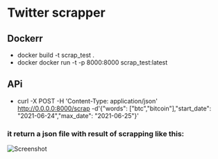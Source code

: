 # Twitter scrapper


## Dockerr

- docker build -t scrap_test .
- docker docker run -t -p 8000:8000 scrap_test:latest


## APi

- curl -X POST -H 'Content-Type: application/json' http://0.0.0.0:8000/scrap -d'{"words": ["btc","bitcoin"],"start_date": "2021-06-24","max_date": "2021-06-25"}'

### it return a json file with result of scrapping like this:
![Screenshot](curl_result.png)


